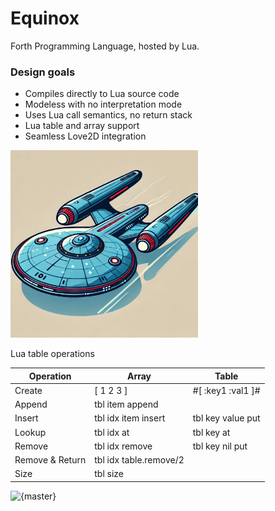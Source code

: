 # Equinox
Forth Programming Language, hosted by Lua. 

### Design goals

* Compiles directly to Lua source code
* Modeless with no interpretation mode
* Uses Lua call semantics, no return stack
* Lua table and array support 
* Seamless Love2D integration

<img src="logo/logo.png" alt="logo" width="300"/>

Lua table operations

| Operation       | Array                  | Table             |
|-----------------|------------------------|-------------------|
| Create          | [ 1 2 3 ]              | #[ :key1 :val1 ]# |
| Append          | tbl item append        |                   |
| Insert          | tbl idx item insert    | tbl key value put |
| Lookup          | tbl idx at             | tbl key at        |
| Remove          | tbl idx remove         | tbl key nil put   |
| Remove & Return | tbl idx table.remove/2 |                   |
| Size            | tbl size               |                   |

![{master}](https://github.com/zeroflag/equinox/actions/workflows/makefile.yml/badge.svg) 
